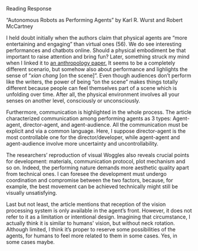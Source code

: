 
Reading Response

“Autonomous Robots as Performing Agents” by Karl R. Wurst and Robert McCartney

I held doubt initially when the authors claim that physical agents are “more entertaining and engaging” than virtual ones (56). We do see interesting performances and chatbots online. Should a physical embodiment be that important to raise attention and bring fun? Later, something struck my mind when I linked it to [an anthropology paper.](https://anthrosource.onlinelibrary.wiley.com/doi/10.1111/var.12027/) It seems to be a completely different scenario, but somehow also about performance and lighlights the sense of “*xian chang* [on the scene]”. Even though audiences don’t perform like the writers, the power of being “on the scene” makes things totally different because people can feel themselves part of a scene which is unfolding over time. After all, the physical environment involves all your senses on another level, consciously or unconsciously. 


Furthermore, communication is highlighted in the whole process. The article characterized communication among performing agents as 3 types: Agent-agent, director-agent, and agent-audience. All the communication must be explicit and via a common language. Here, I suppose director-agent is the most controllable one for the director/developer, while agent-agent and agent-audience involve more uncertainty and uncontrollability. 


The researchers’ reproduction of visual Woggles also reveals crucial points for development: materials, communication protocol, plot mechanism and so on. Indeed, the performing nature demands more aesthetic quality apart from technical ones. I can foresee the development must undergo coordination and compromise between the two factors, because, for example, the best movement can be achieved technically might still be visually unsatisfying. 


Last but not least, the article mentions that reception of the vision processing system is only available in the agent’s front. However, it does not refer to it as a limitation or intentional design. Imagining that circumstance, I actually think it is similar to humans' vision, but without neck rotation. Although limited, I think it’s proper to reserve some possibilities of the agents, for humans to feel more related to them in some cases. Yes, in some cases maybe. 
